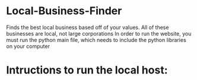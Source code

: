 # Local-Business-Finder
Finds the best local business based off of your values. All of these businesses are local, not large corporations
In order to run the website, you must run the python main file, which needs to include the python libraries on your computer

# Intructions to run the local host: 
